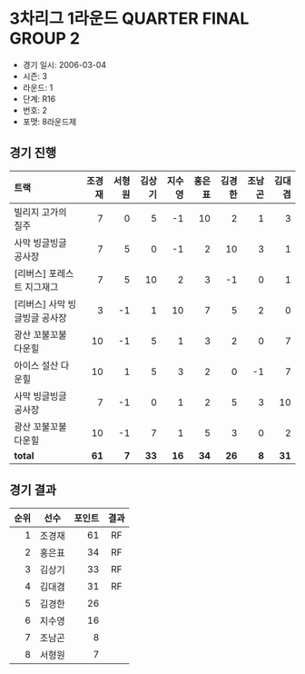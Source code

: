 # 3차리그 1라운드 QUARTER FINAL GROUP 2

- 경기 일시: 2006-03-04
- 시즌: 3
- 라운드: 1
- 단계: R16
- 번호: 2
- 포맷: 8라운드제





## 경기 진행

| 트랙 | 조경재 | 서형원 | 김상기 | 지수영 | 홍은표 | 김경한 | 조남곤 | 김대겸 |
|:---|---:|---:|---:|---:|---:|---:|---:|---:|
| 빌리지 고가의 질주 | 7 | 0 | 5 | -1 | 10 | 2 | 1 | 3 |
| 사막 빙글빙글 공사장 | 7 | 5 | 0 | -1 | 2 | 10 | 3 | 1 |
| [리버스] 포레스트 지그재그 | 7 | 5 | 10 | 2 | 3 | -1 | 0 | 1 |
| [리버스] 사막 빙글빙글 공사장 | 3 | -1 | 1 | 10 | 7 | 5 | 2 | 0 |
| 광산 꼬불꼬불 다운힐 | 10 | -1 | 5 | 1 | 3 | 2 | 0 | 7 |
| 아이스 설산 다운힐 | 10 | 1 | 5 | 3 | 2 | 0 | -1 | 7 |
| 사막 빙글빙글 공사장 | 7 | -1 | 0 | 1 | 2 | 5 | 3 | 10 |
| 광산 꼬불꼬불 다운힐 | 10 | -1 | 7 | 1 | 5 | 3 | 0 | 2 |
| __total__ | __61__ | __7__ | __33__ | __16__ | __34__ | __26__ | __8__ | __31__ |




## 경기 결과

| 순위 | 선수 | 포인트 | 결과 |
|---:|:---:|---:|:---:|
| 1 | 조경재 | 61 | RF |
| 2 | 홍은표 | 34 | RF |
| 3 | 김상기 | 33 | RF |
| 4 | 김대겸 | 31 | RF |
| 5 | 김경한 | 26 |  |
| 6 | 지수영 | 16 |  |
| 7 | 조남곤 | 8 |  |
| 8 | 서형원 | 7 |  |

